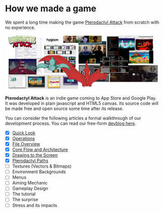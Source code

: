 How we made a game
==================

We spent a long time making the game [Pterodactyl
Attack](http://youtu.be/uDx9aQIYfP8?t=30s) from scratch with no experience.

![montage](img/montage.jpg)

__Pterodactyl Attack__ is an indie game coming to App Store and Google Play.
It was developed in plain javascript and HTML5 canvas.  Its source code will be
made free and open source some time after its release.

You can consider the following articles a formal walkthrough of our development
process.  You can read our free-form [devblog here](http://dailies.hygoon.com).

- [X] [Quick Look](quick-look.md)
- [X] [Operations](devops.md)
- [X] [File Overview](files.md)
- [X] [Core Flow and Architecture](architecture.md)
- [X] [Drawing to the Screen](drawing.md)
- [X] [Pterodactyl Paths](paths.md)
- [ ] Textures (Vectors & Bitmaps)
- [ ] Environment Backgrounds
- [ ] Menus
- [ ] Aiming Mechanic
- [ ] Gameplay Design
- [ ] The tutorial
- [ ] The surprise
- [ ] Stress and its impacts
